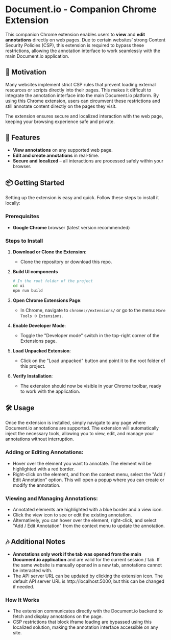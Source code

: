 # Document.io - Companion Chrome Extension

This companion Chrome extension enables users to **view** and **edit annotations** directly on web pages. Due to certain websites’ strong Content Security Policies (CSP), this extension is required to bypass these restrictions, allowing the annotation interface to work seamlessly with the main Document.io application.

## 🎯 Motivation

Many websites implement strict CSP rules that prevent loading external resources or scripts directly into their pages. This makes it difficult to integrate the annotation interface into the main Document.io platform. By using this Chrome extension, users can circumvent these restrictions and still annotate content directly on the pages they visit. 

The extension ensures secure and localized interaction with the web page, keeping your browsing experience safe and private.


## 🚀 Features

- **View annotations** on any supported web page.
- **Edit and create annotations** in real-time.
- **Secure and localized** – all interactions are processed safely within your browser.



## 📦 Getting Started

Setting up the extension is easy and quick. Follow these steps to install it locally:

### Prerequisites

- **Google Chrome** browser (latest version recommended)

### Steps to Install

1. **Download or Clone the Extension**:
   - Clone the repository or download this repo.

2. **Build UI components**

   ```bash
   # In the root folder of the project
   cd ui
   npm run build
   ```

3. **Open Chrome Extensions Page**:
   - In Chrome, navigate to `chrome://extensions/` or go to the menu: `More Tools` → `Extensions`.

4. **Enable Developer Mode**:
   - Toggle the "Developer mode" switch in the top-right corner of the Extensions page.

5. **Load Unpacked Extension**:
   - Click on the "Load unpacked" button and point it to the root folder of this project.

6. **Verify Installation**:
   - The extension should now be visible in your Chrome toolbar, ready to work with the application.


## 🛠️ Usage
Once the extension is installed, simply navigate to any page where Document.io annotations are supported. The extension will automatically inject the necessary tools, allowing you to view, edit, and manage your annotations without interruption.

### Adding or Editing Annotations:

- Hover over the element you want to annotate. The element will be highlighted with a red border.
- Right-click on the element, and from the context menu, select the "Add / Edit Annotation" option. This will open a popup where you can create or modify the annotation.

### Viewing and Managing Annotations:

- Annotated elements are highlighted with a blue border and a view icon.
- Click the view icon to see or edit the existing annotation.
- Alternatively, you can hover over the element, right-click, and select "Add / Edit Annotation" from the context menu to update the annotation.


## 🎶 Additional Notes
- **Annotations only work if the tab was opened from the main Document.io application** and are valid for the current session / tab. If the same website is manually opened in a new tab, annotations cannot be interacted with.
- The API server URL can be updated by clicking the extension icon. The default API server URL is http://localhost:5000, but this can be changed if needed.

### How It Works
- The extension communicates directly with the Document.io backend to fetch and display annotations on the page.
- CSP restrictions that block iframe loading are bypassed using this localized solution, making the annotation interface accessible on any site.
